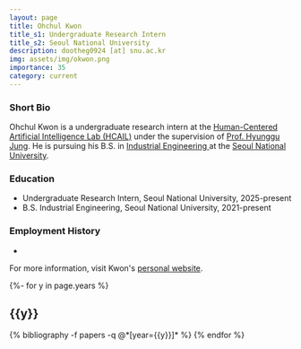 ```yaml
---
layout: page
title: Ohchul Kwon
title_s1: Undergraduate Research Intern
title_s2: Seoul National University
description: dootheg0924 [at] snu.ac.kr
img: assets/img/okwon.png
importance: 35
category: current
---
```


### Short Bio
<p>Ohchul Kwon is a undergraduate research intern at the <a href="https://hcail.snu.ac.kr">Human-Centered Artificial Intelligence Lab (HCAIL)</a> under the supervision of <a href="http://hyunggujung.com">Prof. Hyunggu Jung</a>.
He is pursuing his B.S. in <a href="https://ie.snu.ac.kr/">Industrial Engineering </a>at the <a href="https://www.snu.ac.kr/">Seoul National University</a>.</p>

### Education
<ul>
<li>Undergraduate Research Intern, Seoul National University, 2025-present</li>
<li>B.S. Industrial Engineering, Seoul National University, 2021-present</li>
</ul>

### Employment History
<ul>
<li></li>
</ul>

For more information, visit Kwon's [personal website](https://dootheg0924.github.io/).

<!-- _pages/publications.md -->
<div class="publications">

{%- for y in page.years %}
  <h2 class="year">{{y}}</h2>
  {% bibliography -f papers -q @*[year={{y}}]* %}
{% endfor %}

</div>
